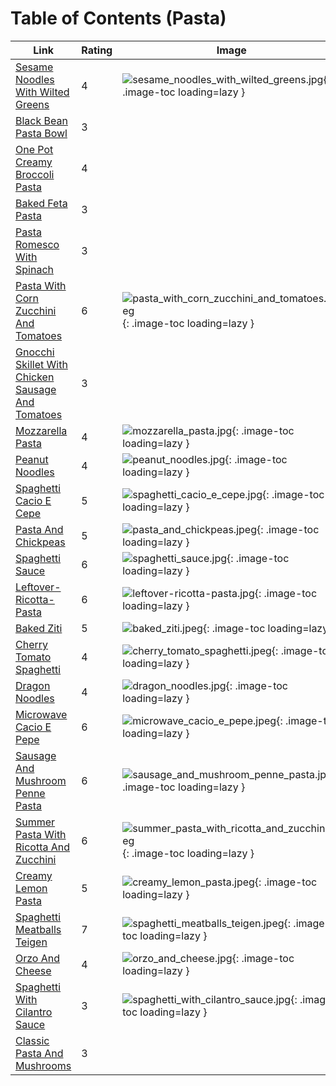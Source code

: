 # Table of Contents (Pasta)

| Link | Rating | Image |
| -- | -- | -- |
| [Sesame Noodles With Wilted Greens](../sesame_noodles_with_wilted_greens) | 4 | ![sesame_noodles_with_wilted_greens.jpg](./sesame_noodles_with_wilted_greens.jpg){: .image-toc loading=lazy } |
| [Black Bean Pasta Bowl](../black_bean_pasta_bowl) | 3 | <!-- TODO: Capture image --> |
| [One Pot Creamy Broccoli Pasta](../one_pot_creamy_broccoli_pasta) | 4 | <!-- TODO: Capture image --> |
| [Baked Feta Pasta](../baked_feta_pasta) | 3 | <!-- TODO: Capture image --> |
| [Pasta Romesco With Spinach](../pasta_romesco_with_spinach) | 3 | <!-- TODO: Capture image --> |
| [Pasta With Corn Zucchini And Tomatoes](../pasta_with_corn_zucchini_and_tomatoes) | 6 | ![pasta_with_corn_zucchini_and_tomatoes.jpeg](./pasta_with_corn_zucchini_and_tomatoes.jpeg){: .image-toc loading=lazy } |
| [Gnocchi Skillet With Chicken Sausage And Tomatoes](../gnocchi_skillet_with_chicken_sausage_and_tomatoes) | 3 | <!-- TODO: Capture image --> |
| [Mozzarella Pasta](../mozzarella_pasta) | 4 | ![mozzarella_pasta.jpg](./mozzarella_pasta.jpg){: .image-toc loading=lazy } |
| [Peanut Noodles](../peanut_noodles) | 4 | ![peanut_noodles.jpg](./peanut_noodles.jpg){: .image-toc loading=lazy } |
| [Spaghetti Cacio E Cepe](../spaghetti_cacio_e_cepe) | 5 | ![spaghetti_cacio_e_cepe.jpg](./spaghetti_cacio_e_cepe.jpg){: .image-toc loading=lazy } |
| [Pasta And Chickpeas](../pasta_and_chickpeas) | 5 | ![pasta_and_chickpeas.jpeg](./pasta_and_chickpeas.jpeg){: .image-toc loading=lazy } |
| [Spaghetti Sauce](../spaghetti_sauce) | 6 | ![spaghetti_sauce.jpg](./spaghetti_sauce.jpg){: .image-toc loading=lazy } |
| [Leftover-Ricotta-Pasta](../leftover-ricotta-pasta) | 6 | ![leftover-ricotta-pasta.jpg](./leftover-ricotta-pasta.jpg){: .image-toc loading=lazy } |
| [Baked Ziti](../baked_ziti) | 5 | ![baked_ziti.jpeg](./baked_ziti.jpeg){: .image-toc loading=lazy } |
| [Cherry Tomato Spaghetti](../cherry_tomato_spaghetti) | 4 | ![cherry_tomato_spaghetti.jpeg](./cherry_tomato_spaghetti.jpeg){: .image-toc loading=lazy } |
| [Dragon Noodles](../dragon_noodles) | 4 | ![dragon_noodles.jpg](./dragon_noodles.jpg){: .image-toc loading=lazy } |
| [Microwave Cacio E Pepe](../microwave_cacio_e_pepe) | 6 | ![microwave_cacio_e_pepe.jpeg](./microwave_cacio_e_pepe.jpeg){: .image-toc loading=lazy } |
| [Sausage And Mushroom Penne Pasta](../sausage_and_mushroom_penne_pasta) | 6 | ![sausage_and_mushroom_penne_pasta.jpg](./sausage_and_mushroom_penne_pasta.jpg){: .image-toc loading=lazy } |
| [Summer Pasta With Ricotta And Zucchini](../summer_pasta_with_ricotta_and_zucchini) | 6 | ![summer_pasta_with_ricotta_and_zucchini.jpeg](./summer_pasta_with_ricotta_and_zucchini.jpeg){: .image-toc loading=lazy } |
| [Creamy Lemon Pasta](../creamy_lemon_pasta) | 5 | ![creamy_lemon_pasta.jpeg](./creamy_lemon_pasta.jpeg){: .image-toc loading=lazy } |
| [Spaghetti Meatballs Teigen](../spaghetti_meatballs_teigen) | 7 | ![spaghetti_meatballs_teigen.jpeg](./spaghetti_meatballs_teigen.jpeg){: .image-toc loading=lazy } |
| [Orzo And Cheese](../orzo_and_cheese) | 4 | ![orzo_and_cheese.jpg](./orzo_and_cheese.jpg){: .image-toc loading=lazy } |
| [Spaghetti With Cilantro Sauce](../spaghetti_with_cilantro_sauce) | 3 | ![spaghetti_with_cilantro_sauce.jpg](./spaghetti_with_cilantro_sauce.jpg){: .image-toc loading=lazy } |
| [Classic Pasta And Mushrooms](../classic_pasta_and_mushrooms) | 3 | <!-- TODO: Capture image --> |
